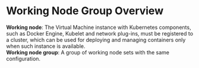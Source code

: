 
# Working Node Group Overview

**Working node**: The Virtual Machine instance with Kubernetes components, such as Docker Engine, Kubelet and network plug-ins, must be registered to a cluster, which can be used for deploying and managing containers only when such instance is available.  
**Working node group**: A group of working node sets with the same configuration.
